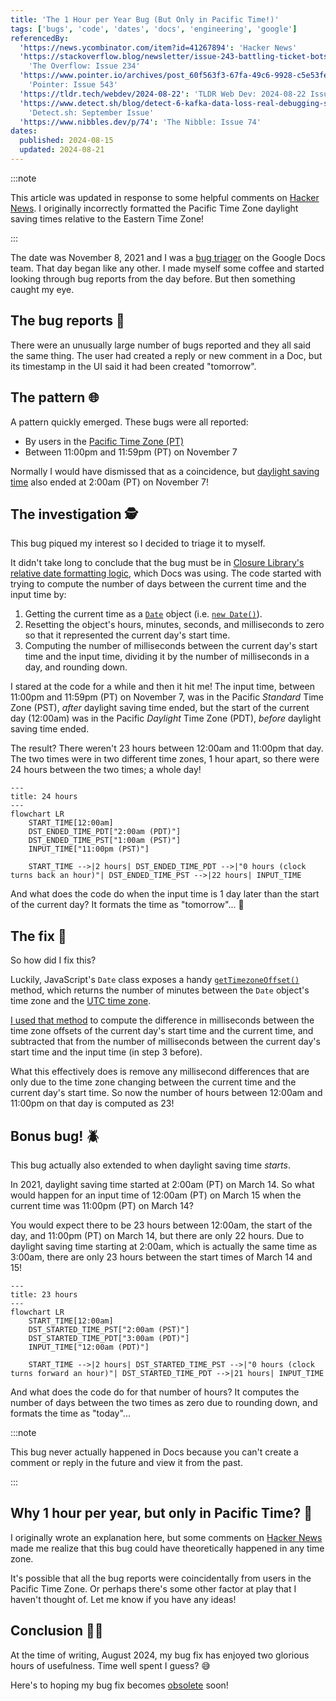 ```yaml
---
title: 'The 1 Hour per Year Bug (But Only in Pacific Time!)'
tags: ['bugs', 'code', 'dates', 'docs', 'engineering', 'google']
referencedBy:
  'https://news.ycombinator.com/item?id=41267894': 'Hacker News'
  'https://stackoverflow.blog/newsletter/issue-243-battling-ticket-bots':
    'The Overflow: Issue 234'
  'https://www.pointer.io/archives/post_60f563f3-67fa-49c6-9928-c5e53fe7e4cf':
    'Pointer: Issue 543'
  'https://tldr.tech/webdev/2024-08-22': 'TLDR Web Dev: 2024-08-22 Issue'
  'https://www.detect.sh/blog/detect-6-kafka-data-loss-real-debugging-stories-all-things-ebpf-incidents-at-openai-anthropic-hubspot-google':
    'Detect.sh: September Issue'
  'https://www.nibbles.dev/p/74': 'The Nibble: Issue 74'
dates:
  published: 2024-08-15
  updated: 2024-08-21
---
```


:::note

This article was updated in response to some helpful comments on
[Hacker News](https://news.ycombinator.com/item?id=41267894). I originally
incorrectly formatted the Pacific Time Zone daylight saving times relative to
the Eastern Time Zone!

:::

The date was November 8, 2021 and I was a
[bug triager](https://en.wikipedia.org/wiki/Bug_triage) on the Google Docs team.
That day began like any other. I made myself some coffee and started looking
through bug reports from the day before. But then something caught my eye.

## The bug reports 🐛

There were an unusually large number of bugs reported and they all said the same
thing. The user had created a reply or new comment in a Doc, but its timestamp
in the UI said it had been created "tomorrow".

## The pattern 🌐

A pattern quickly emerged. These bugs were all reported:

- By users in the
  [Pacific Time Zone (PT)](https://en.wikipedia.org/wiki/Pacific_Time_Zone)
- Between 11:00pm and 11:59pm (PT) on November 7

Normally I would have dismissed that as a coincidence, but
[daylight saving time](https://en.wikipedia.org/wiki/Daylight_saving_time) also
ended at 2:00am (PT) on November 7!

## The investigation 🕵️

This bug piqued my interest so I decided to triage it to myself.

It didn't take long to conclude that the bug must be in
[Closure Library's relative date formatting logic](https://github.com/google/closure-library/blob/334543f9e480564fcc8b9a38dee0fe13a3f42fc0/closure/goog/date/relative.js#L386-L419),
which Docs was using. The code started with trying to compute the number of days
between the current time and the input time by:

1. Getting the current time as a
   [`Date`](https://developer.mozilla.org/en-US/docs/Web/JavaScript/Reference/Global_Objects/Date)
   object (i.e.
   [`new Date()`](https://developer.mozilla.org/en-US/docs/Web/JavaScript/Reference/Global_Objects/Date/Date#parameters)).
2. Resetting the object's hours, minutes, seconds, and milliseconds to zero so
   that it represented the current day's start time.
3. Computing the number of milliseconds between the current day's start time and
   the input time, dividing it by the number of milliseconds in a day, and
   rounding down.

I stared at the code for a while and then it hit me! The input time, between
11:00pm and 11:59pm (PT) on November 7, was in the Pacific _Standard_ Time Zone
(PST), _after_ daylight saving time ended, but the start of the current day
(12:00am) was in the Pacific _Daylight_ Time Zone (PDT), _before_ daylight
saving time ended.

The result? There weren't 23 hours between 12:00am and 11:00pm that day. The two
times were in two different time zones, 1 hour apart, so there were 24 hours
between the two times; a whole day!

```mermaid
---
title: 24 hours
---
flowchart LR
    START_TIME[12:00am]
    DST_ENDED_TIME_PDT["2:00am (PDT)"]
    DST_ENDED_TIME_PST["1:00am (PST)"]
    INPUT_TIME["11:00pm (PST)"]

    START_TIME -->|2 hours| DST_ENDED_TIME_PDT -->|"0 hours (clock turns back an hour)"| DST_ENDED_TIME_PST -->|22 hours| INPUT_TIME
```

And what does the code do when the input time is 1 day later than the start of
the current day? It formats the time as "tomorrow"... 🤡

## The fix 🔧

So how did I fix this?

Luckily, JavaScript's `Date` class exposes a handy
[`getTimezoneOffset()`](https://developer.mozilla.org/en-US/docs/Web/JavaScript/Reference/Global_Objects/Date/getTimezoneOffset)
method, which returns the number of minutes between the `Date` object's time
zone and the [UTC time zone](https://en.wikipedia.org/wiki/UTC).

[I used that method](https://github.com/google/closure-library/commit/84c93721c3ced2271541ae86fec9f85e9c24d991)
to compute the difference in milliseconds between the time zone offsets of the
current day's start time and the current time, and subtracted that from the
number of milliseconds between the current day's start time and the input time
(in step 3 before).

What this effectively does is remove any millisecond differences that are only
due to the time zone changing between the current time and the current day's
start time. So now the number of hours between 12:00am and 11:00pm on that day
is computed as 23!

## Bonus bug! 🪲

This bug actually also extended to when daylight saving time _starts_.

In 2021, daylight saving time started at 2:00am (PT) on March 14. So what would
happen for an input time of 12:00am (PT) on March 15 when the current time was
11:00pm (PT) on March 14?

You would expect there to be 23 hours between 12:00am, the start of the day, and
11:00pm (PT) on March 14, but there are only 22 hours. Due to daylight saving
time starting at 2:00am, which is actually the same time as 3:00am, there are
only 23 hours between the start times of March 14 and 15!

```mermaid
---
title: 23 hours
---
flowchart LR
    START_TIME[12:00am]
    DST_STARTED_TIME_PST["2:00am (PST)"]
    DST_STARTED_TIME_PDT["3:00am (PDT)"]
    INPUT_TIME["12:00am (PDT)"]

    START_TIME -->|2 hours| DST_STARTED_TIME_PST -->|"0 hours (clock turns forward an hour)"| DST_STARTED_TIME_PDT -->|21 hours| INPUT_TIME
```

And what does the code do for that number of hours? It computes the number of
days between the two times as zero due to rounding down, and formats the time as
"today"...

:::note

This bug never actually happened in Docs because you can't create a comment or
reply in the future and view it from the past.

:::

## Why 1 hour per year, but only in Pacific Time? 🤔

I originally wrote an explanation here, but some comments on
[Hacker News](https://news.ycombinator.com/item?id=41267894) made me realize
that this bug could have theoretically happened in any time zone.

It's possible that all the bug reports were coincidentally from users in the
Pacific Time Zone. Or perhaps there's some other factor at play that I haven't
thought of. Let me know if you have any ideas!

## Conclusion 🧑‍⚖️

At the time of writing, August 2024, my bug fix has enjoyed two glorious hours
of usefulness. Time well spent I guess? 😅

Here's to hoping my bug fix becomes
[obsolete](https://en.wikipedia.org/wiki/Sunshine_Protection_Act) soon!
